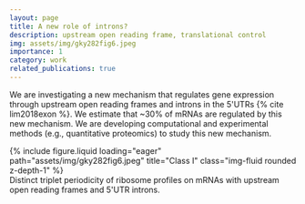 ```yaml
---
layout: page
title: A new role of introns?
description: upstream open reading frame, translational control
img: assets/img/gky282fig6.jpeg
importance: 1
category: work
related_publications: true
---
```


We are investigating a new mechanism that regulates gene expression through upstream open reading frames and introns in the 5'UTRs {% cite lim2018exon %}. We estimate that ~30% of mRNAs are regulated by this new mechanism. We are developing computational and experimental methods (e.g., quantitative proteomics) to study this new mechanism.

<div class="row">
    <div class="col-sm mt-3 mt-md-0">
        {% include figure.liquid loading="eager" path="assets/img/gky282fig6.jpeg" title="Class I" class="img-fluid rounded z-depth-1" %}
    </div>
</div>
<div class="caption">
    Distinct triplet periodicity of ribosome profiles on mRNAs with upstream open reading frames and 5'UTR introns.
</div>

